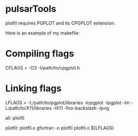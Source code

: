 # pulsarTools

plotfil requires PGPLOT and its CPGPLOT extension.

Here is an example of my makefile:

# Compiling flags
CFLAGS = -O3 -I/path/to/cpgplot.h

# Linking flags
LFLAGS = -L/path/to/pgplot/libraries -lcpgplot -lpgplot -lm -L/path/to/X11/libraries -lX11 -fno-backslash -lpng

all: plotfil

plotfil: plotfil.o
	gfortran -o plotfil plotfil.o $(LFLAGS)
